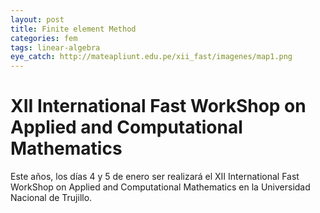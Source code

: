 ```yaml
---
layout: post
title: Finite element Method
categories: fem
tags: linear-algebra
eye_catch: http://mateapliunt.edu.pe/xii_fast/imagenes/map1.png
---
```


# XII International Fast WorkShop on Applied and Computational Mathematics

Este años, los días 4 y 5 de enero ser realizará el XII International Fast WorkShop on Applied and Computational Mathematics en la Universidad Nacional de Trujillo.

<!--more-->